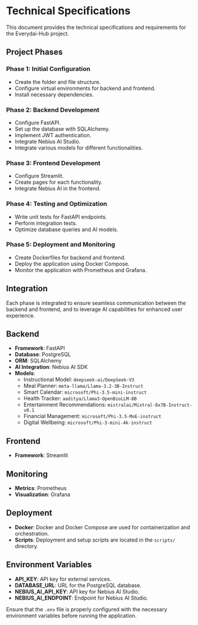# Technical Specifications

This document provides the technical specifications and requirements for the Everydai-Hub project.

## Project Phases

### Phase 1: Initial Configuration

- Create the folder and file structure.
- Configure virtual environments for backend and frontend.
- Install necessary dependencies.

### Phase 2: Backend Development

- Configure FastAPI.
- Set up the database with SQLAlchemy.
- Implement JWT authentication.
- Integrate Nebius AI Studio.
- Integrate various models for different functionalities.

### Phase 3: Frontend Development

- Configure Streamlit.
- Create pages for each functionality.
- Integrate Nebius AI in the frontend.

### Phase 4: Testing and Optimization

- Write unit tests for FastAPI endpoints.
- Perform integration tests.
- Optimize database queries and AI models.

### Phase 5: Deployment and Monitoring

- Create Dockerfiles for backend and frontend.
- Deploy the application using Docker Compose.
- Monitor the application with Prometheus and Grafana.

## Integration

Each phase is integrated to ensure seamless communication between the backend and frontend, and to leverage AI capabilities for enhanced user experience.

## Backend

- **Framework**: FastAPI
- **Database**: PostgreSQL
- **ORM**: SQLAlchemy
- **AI Integration**: Nebius AI SDK
- **Models**:
  - Instructional Model: `deepseek-ai/DeepSeek-V3`
  - Meal Planner: `meta-llama/Llama-3.2-3B-Instruct`
  - Smart Calendar: `microsoft/Phi-3.5-mini-instruct`
  - Health Tracker: `aaditya/Llama3-OpenBioLLM-8B`
  - Entertainment Recommendations: `mistralai/Mixtral-8x7B-Instruct-v0.1`
  - Financial Management: `microsoft/Phi-3.5-MoE-instruct`
  - Digital Wellbeing: `microsoft/Phi-3-mini-4k-instruct`

## Frontend

- **Framework**: Streamlit

## Monitoring

- **Metrics**: Prometheus
- **Visualization**: Grafana

## Deployment

- **Docker**: Docker and Docker Compose are used for containerization and orchestration.
- **Scripts**: Deployment and setup scripts are located in the `scripts/` directory.

## Environment Variables

- **API_KEY**: API key for external services.
- **DATABASE_URL**: URL for the PostgreSQL database.
- **NEBIUS_AI_API_KEY**: API key for Nebius AI Studio.
- **NEBIUS_AI_ENDPOINT**: Endpoint for Nebius AI Studio.

Ensure that the `.env` file is properly configured with the necessary environment variables before running the application.
